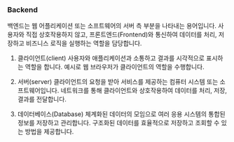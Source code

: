 ### Backend

백엔드는 웹 어플리케이션 또는 소프트웨어의 서버 측 부분을 나타내는 용어입니다. 사용자와 직접 상호작용하지 않고, 프론트엔드(Frontend)와 통신하여 데이터를 처리, 저장하고 비즈니스 로직을 실행하는 역할을 담당합니다.

1. 클라이언트(client)
사용자와 애플리케이션과 소통하고 결과를 시각적으로 표시하는 역할을 합니다. 예시로 웹 브라우저가 클라이언트의 역할을 수행합니다.

2. 서버(server)
클라이언트의 요청을 받아 서비스를 제공하는 컴퓨터 시스템 또는 소프트웨어입니다. 네트워크를 통해 클라이언트와 상호작용하여 데이터를 처리, 저장, 결과를 전달합니다.

3. 데이터베이스(Database)
체계화된 데이터의 모임으로 여러 응용 시스템의 통합된 정보를 저장하고 관리합니다. 구조화된 데이터를 효율적으로 저장하고 조회할 수 있는 방법을 제공합니다.